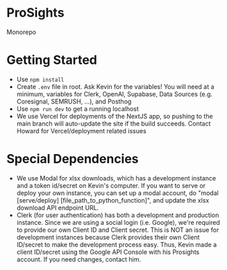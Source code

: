 # ProSights

Monorepo

# Getting Started

- Use `npm install`
- Create `.env` file in root. Ask Kevin for the variables! You will need at a minimum, variables for Clerk, OpenAI, Supabase, Data Sources (e.g. Coresignal, SEMRUSH, ...), and Posthog
- Use `npm run dev` to get a running localhost
- We use Vercel for deployments of the NextJS app, so pushing to the main branch will auto-update the site if the build succeeds. Contact Howard for Vercel/deployment related issues

# Special Dependencies

- We use Modal for xlsx downloads, which has a development instance and a token id/secret on Kevin's computer. If you want to serve or deploy your own instance, you can set up a modal account, do "modal [serve/deploy] [file_path_to_python_function]", and update the xlsx download API endpoint URL.
- Clerk (for user authentication) has both a development and production instance. Since we are using a social login (i.e. Google), we're required to provide our own Client ID and Client secret. This is NOT an issue for development instances because Clerk provides their own Client ID/secret to make the development process easy. Thus, Kevin made a client ID/secret using the Google API Console with his Prosights account. If you need changes, contact him.
